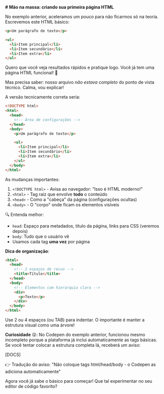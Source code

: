 

**# Mão na massa: criando sua primeira página HTML**

No exemplo anterior, aceleramos um pouco para não ficarmos só na teoria. Escrevemos este HTML básico:

```html
<p>Um parágrafo de texto</p>

<ul>
  <li>Item principal</li>
  <li>Item secundário</li>
  <li>Item extra</li>
</ul>
```

Quero que você veja resultados rápidos e pratique logo. Você já tem uma página HTML funcional! 🎉

Mas precisa saber: nosso arquivo *não estava completo* do ponto de vista técnico. Calma, vou explicar!

A versão tecnicamente correta seria:

```html
<!DOCTYPE html>
<html>
  <head>
    <!-- Área de configurações -->
  </head>
  <body>
    <p>Um parágrafo de texto</p>

    <ul>
      <li>Item principal</li>
      <li>Item secundário</li>
      <li>Item extra</li>
    </ul>
  </body>
</html>
```

As mudanças importantes:

1. `<!DOCTYPE html>` - Avisa ao navegador: "Isso é HTML moderno!"
2. `<html>` - Tag raiz que envolve **todo** o conteúdo
3. `<head>` - Como a "cabeça" da página (configurações ocultas)
4. `<body>` - O "corpo" onde ficam os elementos visíveis

🔍 Entenda melhor:
- `head`: Espaço para metadados, título da página, links para CSS (veremos depois)
- `body`: Tudo que o usuário vê
- Usamos cada tag **uma vez** por página

**Dica de organização**:
```html
<html>
  <head>
    <!-- 2 espaços de recuo -->
    <title>Título</title>
  </head>
  <body>
    <!-- Elementos com hierarquia clara -->
    <div>
      <p>Texto</p>
    </div>
  </body>
</html>
```

Use 2 ou 4 espaços (ou TAB) para indentar. O importante é manter a estrutura visual como uma árvore!

**Curiosidade** 😲: No Codepen do exemplo anterior, funcionou mesmo incompleto porque a plataforma já inclui automaticamente as tags básicas. Se você tentar colocar a estrutura completa lá, receberá um aviso:

[DOCS]

👉 Tradução do aviso: "Não coloque tags html/head/body - o Codepen as adiciona automaticamente"

Agora você já sabe o básico para começar! Que tal experimentar no seu editor de código favorito?
